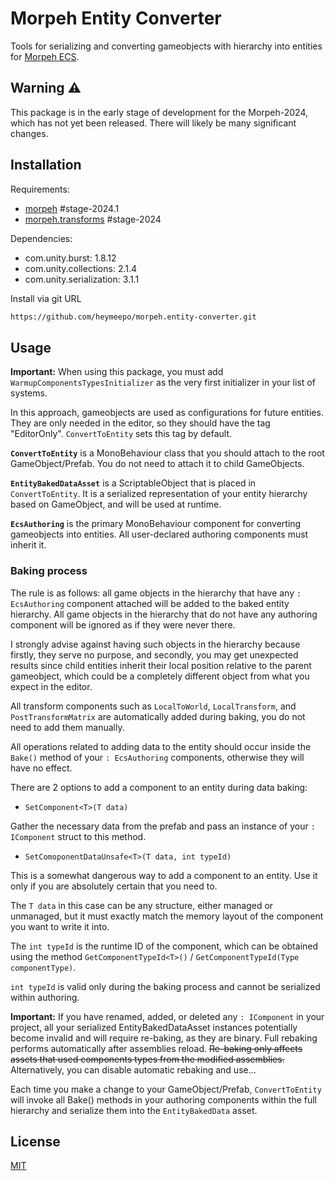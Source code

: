 # Morpeh Entity Converter

Tools for serializing and converting gameobjects with hierarchy into entities for [Morpeh ECS](https://github.com/scellecs/morpeh).

## Warning ⚠️
This package is in the early stage of development for the Morpeh-2024, which has not yet been released. There will likely be many significant changes.

## Installation

Requirements:

- [morpeh](https://github.com/scellecs/morpeh/tree/stage-2024.1) #stage-2024.1
- [morpeh.transforms](https://github.com/heymeepo/morpeh.transforms/tree/stage-2024) #stage-2024

Dependencies:

- com.unity.burst: 1.8.12
- com.unity.collections: 2.1.4
- com.unity.serialization: 3.1.1

Install via git URL

```bash
https://github.com/heymeepo/morpeh.entity-converter.git
```

## Usage

**Important:** When using this package, you must add ```WarmupComponentsTypesInitializer``` as the very first initializer in your list of systems.

In this approach, gameobjects are used as configurations for future entities. They are only needed in the editor, so they should have the tag "EditorOnly". ```ConvertToEntity``` sets this tag by default.

**```ConvertToEntity```** is a MonoBehaviour class that you should attach to the root GameObject/Prefab. You do not need to attach it to child GameObjects. 

**```EntityBakedDataAsset```**  is a ScriptableObject that is placed in ```ConvertToEntity```. It is a serialized representation of your entity hierarchy based on GameObject, and will be used at runtime.

**```EcsAuthoring```** is the primary MonoBehaviour component for converting gameobjects into entities. All user-declared authoring components must inherit it.

### Baking process
The rule is as follows: all game objects in the hierarchy that have any ```: EcsAuthoring``` component attached will be added to the baked entity hierarchy. All game objects in the hierarchy that do not have any authoring component will be ignored as if they were never there. 

I strongly advise against having such objects in the hierarchy because firstly, they serve no purpose, and secondly, you may get unexpected results since child entities inherit their local position relative to the parent gameobject, which could be a completely different object from what you expect in the editor.

All transform components such as ```LocalToWorld```, ```LocalTransform```, and ```PostTransformMatrix``` are automatically added during baking, you do not need to add them manually.

All operations related to adding data to the entity should occur inside the ```Bake()``` method of your ```: EcsAuthoring``` components, otherwise they will have no effect.

There are 2 options to add a component to an entity during data baking:

- ```SetComponent<T>(T data)``` 

Gather the necessary data from the prefab and pass an instance of your ```: IComponent``` struct to this method.

- ```SetComoponentDataUnsafe<T>(T data, int typeId)``` 

This is a somewhat dangerous way to add a component to an entity. Use it only if you are absolutely certain that you need to. 

The ```T data``` in this case can be any structure, either managed or unmanaged, but it must exactly match the memory layout of the component you want to write it into.

The ```int typeId``` is the runtime ID of the component, which can be obtained using the method ```GetComponentTypeId<T>()``` / ```GetComponentTypeId(Type componentType)```.

```int typeId``` is valid only during the baking process and cannot be serialized within authoring.

**Important:** If you have renamed, added, or deleted any ```: IComponent``` in your project, all your serialized EntityBakedDataAsset instances potentially become invalid and will require re-baking, as they are binary. Full rebaking performs automatically after assemblies reload. ~~Re-baking only affects assets that used components types from the modified assemblies.~~ Alternatively, you can disable automatic rebaking and use...

Each time you make a change to your GameObject/Prefab, ```ConvertToEntity``` will invoke all Bake() methods in your authoring components within the full hierarchy and serialize them into the ```EntityBakedData``` asset.

## License

[MIT](https://choosealicense.com/licenses/mit/)